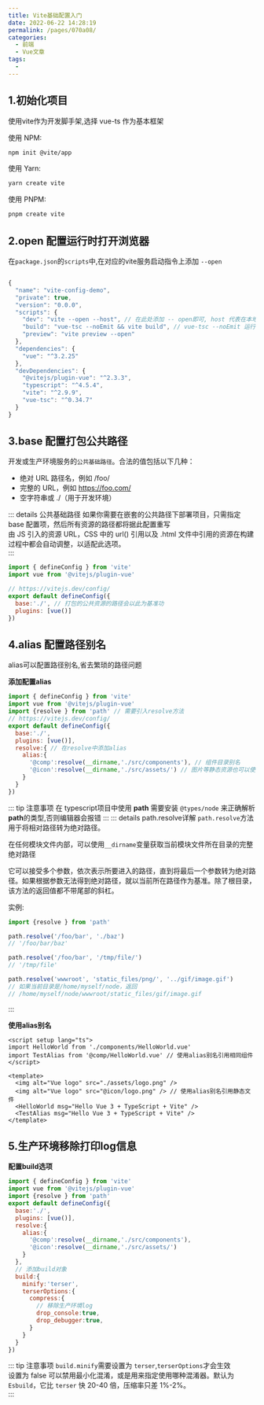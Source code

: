 ```yaml
---
title: Vite基础配置入门
date: 2022-06-22 14:28:19
permalink: /pages/070a08/
categories:
  - 前端
  - Vue文章
tags:
  - 
---
```



## 1.初始化项目

使用vite作为开发脚手架,选择 vue-ts 作为基本框架

使用 NPM:
``` sh
npm init @vite/app 
```

使用 Yarn:
``` sh
yarn create vite
```

使用 PNPM:
``` sh
pnpm create vite
```
## 2.open 配置运行时打开浏览器
  
在`package.json`的`scripts`中,在对应的vite服务启动指令上添加 `--open`
   
<Badge text="package.json"/> 

``` js

{
  "name": "vite-config-demo",
  "private": true,
  "version": "0.0.0",
  "scripts": {
    "dev": "vite --open --host", // 在此处添加 -- open即可, host 代表在本地启用局域网地址,在同一局域网内都可以访问到 
    "build": "vue-tsc --noEmit && vite build", // vue-tsc --noEmit 运行错误检查,去掉改命令可以直接打包
    "preview": "vite preview --open"
  },
  "dependencies": {
    "vue": "^3.2.25"
  },
  "devDependencies": {
    "@vitejs/plugin-vue": "^2.3.3",
    "typescript": "^4.5.4",
    "vite": "^2.9.9",
    "vue-tsc": "^0.34.7"
  }
}

```

## 3.base 配置打包公共路径
开发或生产环境服务的`公共基础路径`。合法的值包括以下几种：   

* 绝对 URL 路径名，例如 /foo/
* 完整的 URL，例如 https://foo.com/
* 空字符串或 ./（用于开发环境）

::: details 公共基础路径
如果你需要在嵌套的公共路径下部署项目，只需指定 base 配置项，然后所有资源的路径都将据此配置重写   
由 JS 引入的资源 URL，CSS 中的 url() 引用以及 .html 文件中引用的资源在构建过程中都会自动调整，以适配此选项。   
:::
<Badge text="vite.config.js"/>

``` js
import { defineConfig } from 'vite'
import vue from '@vitejs/plugin-vue'

// https://vitejs.dev/config/
export default defineConfig({
  base:'./', // 打包的公共资源的路径会以此为基准功
  plugins: [vue()]
})

```

## 4.alias 配置路径别名
alias可以配置路径别名,省去繁琐的路径问题   

**添加配置alias** 

<Badge text="vite.config.js"/> 

``` js
import { defineConfig } from 'vite'
import vue from '@vitejs/plugin-vue'
import {resolve } from 'path' // 需要引入resolve方法
// https://vitejs.dev/config/
export default defineConfig({
  base:'./',
  plugins: [vue()],
  resolve:{ // 在resolve中添加alias
    alias:{
      '@comp':resolve(__dirname,'./src/components'), // 组件目录别名
      '@icon':resolve(__dirname,'./src/assets/') // 图片等静态资源也可以使用
    }
  }
})

```
::: tip 注意事项
在 typescript项目中使用 **path** 需要安装 `@types/node` 来正确解析**path**的类型,否则编辑器会报错
:::
::: details path.resolve详解
`path.resolve`方法用于将相对路径转为绝对路径。  
   
在任何模块文件内部，可以使用`__dirname`变量获取当前模块文件所在目录的完整绝对路径 

它可以接受多个参数，依次表示所要进入的路径，直到将最后一个参数转为绝对路径。如果根据参数无法得到绝对路径，就以当前所在路径作为基准。除了根目录，该方法的返回值都不带尾部的斜杠。
   
实例:

``` js
import {resolve } from 'path'

path.resolve('/foo/bar', './baz')
// '/foo/bar/baz'

path.resolve('/foo/bar', '/tmp/file/')
// '/tmp/file'

path.resolve('wwwroot', 'static_files/png/', '../gif/image.gif')
// 如果当前目录是/home/myself/node，返回
// /home/myself/node/wwwroot/static_files/gif/image.gif
```
:::

**使用alias别名** 

<Badge text="App.vue"/>

``` vue
<script setup lang="ts">
import HelloWorld from './components/HelloWorld.vue'
import TestAlias from '@comp/HelloWorld.vue' // 使用alias别名引用相同组件
</script>

<template>
  <img alt="Vue logo" src="./assets/logo.png" />
  <img alt="Vue logo" src="@icon/logo.png" /> // 使用alias别名引用静态文件
  <HelloWorld msg="Hello Vue 3 + TypeScript + Vite" />
  <TestAlias msg="Hello Vue 3 + TypeScript + Vite" />
</template>
```

## 5.生产环境移除打印log信息

**配置build选项**

<Badge text="vite.config.js"/> 

``` js
import { defineConfig } from 'vite'
import vue from '@vitejs/plugin-vue'
import {resolve } from 'path'
export default defineConfig({
  base:'./',
  plugins: [vue()],
  resolve:{
    alias:{
      '@comp':resolve(__dirname,'./src/components'), 
      '@icon':resolve(__dirname,'./src/assets/') 
    }
  },
  // 添加build对象
  build:{
    minify:'terser',
    terserOptions:{
      compress:{
        // 移除生产环境log
        drop_console:true,
        drop_debugger:true,
      }
    }
  }
})

```
::: tip 注意事项
`build.minify`需要设置为 `terser`,`terserOptions`才会生效   
设置为 false 可以禁用最小化混淆，或是用来指定使用哪种混淆器。默认为 `Esbuild`，它比 `terser` 快 20-40 倍，压缩率只差 1%-2%。   
:::